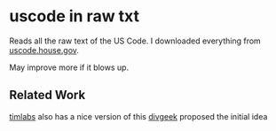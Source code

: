 # uscode in raw txt

Reads all the raw text of the US Code. I downloaded everything from [uscode.house.gov](https://uscode.house.gov/download/download.shtml).

May improve more if it blows up.

## Related Work

[timlabs](https://github.com/timlabs/uscode) also has a nice version of this
[divgeek](https://github.com/divegeek/uscode) proposed the initial idea
